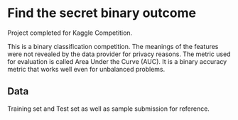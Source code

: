 # Find the secret binary outcome

Project completed for Kaggle Competition.

This is a binary classification competition. The meanings of the features were not revealed by the data provider for privacy reasons. 
The metric used for evaluation is called Area Under the Curve (AUC). It is a binary accuracy metric that works well even for unbalanced problems. 

## Data

Training set and Test set as well as sample submission for reference.
